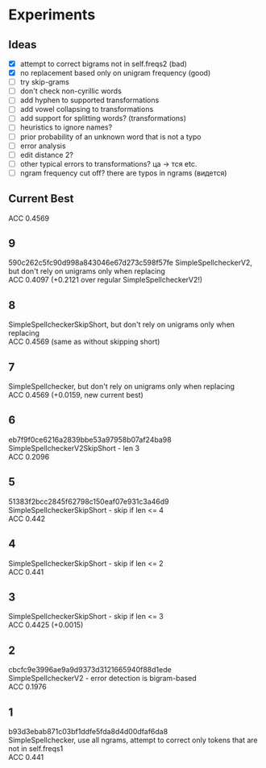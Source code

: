 # Experiments

## Ideas
- [x] attempt to correct bigrams not in self.freqs2 (bad)
- [x] no replacement based only on unigram frequency (good)
- [ ] try skip-grams
- [ ] don't check non-cyrillic words
- [ ] add hyphen to supported transformations
- [ ] add vowel collapsing to transformations
- [ ] add support for splitting words? (transformations)
- [ ] heuristics to ignore names?
- [ ] prior probability of an unknown word that is not a typo
- [ ] error analysis
- [ ] edit distance 2?
- [ ] other typical errors to transformations? ца -> тся etc.
- [ ] ngram frequency cut off? there are typos in ngrams (видется)

## Current Best
ACC 0.4569

## 9
590c262c5fc90d998a843046e67d273c598f57fe
SimpleSpellcheckerV2, but don't rely on unigrams only when replacing  
ACC 0.4097 (+0.2121 over regular SimpleSpellcheckerV2!)

## 8
SimpleSpellcheckerSkipShort, but don't rely on unigrams only when replacing  
ACC 0.4569 (same as without skipping short)

## 7

SimpleSpellchecker, but don't rely on unigrams only when replacing  
ACC 0.4569 (+0.0159, new current best)

## 6
eb7f9f0ce6216a2839bbe53a97958b07af24ba98
SimpleSpellcheckerV2SkipShort - len 3  
ACC 0.2096  

## 5
51383f2bcc2845f62798c150eaf07e931c3a46d9
SimpleSpellcheckerSkipShort - skip if len <= 4  
ACC 0.442

## 4
SimpleSpellcheckerSkipShort - skip if len <= 2  
ACC 0.441

## 3
SimpleSpellcheckerSkipShort - skip if len <= 3  
ACC 0.4425 (+0.0015)

## 2

cbcfc9e3996ae9a9d9373d3121665940f88d1ede  
SimpleSpellcheckerV2 - error detection is bigram-based  
ACC 0.1976

## 1
b93d3ebab871c03bf1ddfe5fda8d4d00dfaf6da8  
SimpleSpellchecker, use all ngrams, attempt to correct only tokens that are not in self.freqs1  
ACC 0.441 

